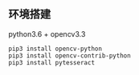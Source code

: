 ## 环境搭建

python3.6 + opencv3.3

```shell
pip3 install opencv-python
pip3 install opencv-contrib-python
pip3 install pytesseract
```
